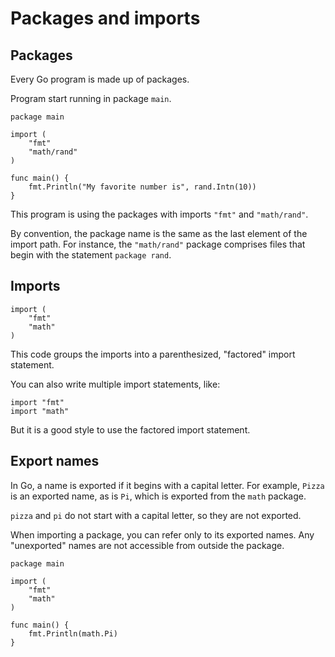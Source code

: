 # Packages and imports

## Packages

Every Go program is made up of packages.

Program start running in package `main`.

```
package main

import (
    "fmt"
    "math/rand"
)

func main() {
    fmt.Println("My favorite number is", rand.Intn(10))
}
```

This program is using the packages with imports `"fmt"` and `"math/rand"`.

By convention, the package name is the same as the last element of the import path. For
instance, the `"math/rand"` package comprises files that begin with the statement
`package rand`.

## Imports

```
import (
    "fmt"
    "math"
)
```

This code groups the imports into a parenthesized, "factored" import statement.

You can also write multiple import statements, like:

```
import "fmt"
import "math"
```

But it is a good style to use the factored import statement.

## Export names

In Go, a name is exported if it begins with a capital letter. For example, `Pizza` is an
exported name, as is `Pi`, which is exported from the `math` package.

`pizza` and `pi` do not start with a capital letter, so they are not exported.

When importing a package, you can refer only to its exported names. Any "unexported"
names are not accessible from outside the package.

```
package main

import (
    "fmt"
    "math"
)

func main() {
    fmt.Println(math.Pi)
}
```
